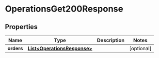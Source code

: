

# OperationsGet200Response


## Properties

| Name | Type | Description | Notes |
|------------ | ------------- | ------------- | -------------|
|**orders** | [**List&lt;OperationsResponse&gt;**](OperationsResponse.md) |  |  [optional] |



